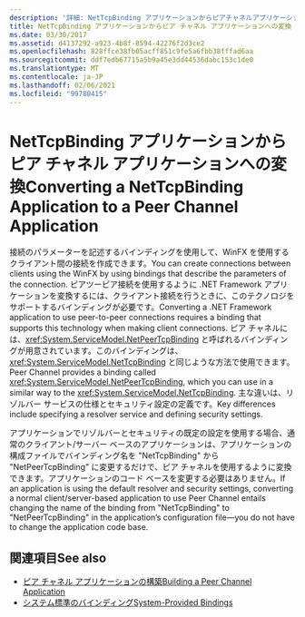 ```yaml
---
description: '詳細: NetTcpBinding アプリケーションからピアチャネルアプリケーションへの変換'
title: NetTcpBinding アプリケーションからピア チャネル アプリケーションへの変換
ms.date: 03/30/2017
ms.assetid: d4137292-a923-4b8f-8594-42276f2d3ce2
ms.openlocfilehash: 828ffce38fb05acff851c9fe5a6fbb38fffad6aa
ms.sourcegitcommit: ddf7edb67715a5b9a45e3dd44536dabc153c1de0
ms.translationtype: MT
ms.contentlocale: ja-JP
ms.lasthandoff: 02/06/2021
ms.locfileid: "99780415"
---
```

# <a name="converting-a-nettcpbinding-application-to-a-peer-channel-application"></a><span data-ttu-id="be7e2-103">NetTcpBinding アプリケーションからピア チャネル アプリケーションへの変換</span><span class="sxs-lookup"><span data-stu-id="be7e2-103">Converting a NetTcpBinding Application to a Peer Channel Application</span></span>

<span data-ttu-id="be7e2-104">接続のパラメーターを記述するバインディングを使用して、WinFX を使用するクライアント間の接続を作成できます。</span><span class="sxs-lookup"><span data-stu-id="be7e2-104">You can create connections between clients using the WinFX by using bindings that describe the parameters of the connection.</span></span> <span data-ttu-id="be7e2-105">ピアツーピア接続を使用するように .NET Framework アプリケーションを変換するには、クライアント接続を行うときに、このテクノロジをサポートするバインディングが必要です。</span><span class="sxs-lookup"><span data-stu-id="be7e2-105">Converting a .NET Framework application to use peer-to-peer connections requires a binding that supports this technology when making client connections.</span></span> <span data-ttu-id="be7e2-106">ピア チャネルには、<xref:System.ServiceModel.NetPeerTcpBinding> と呼ばれるバインディングが用意されています。このバインディングは、<xref:System.ServiceModel.NetTcpBinding> と同じような方法で使用できます。</span><span class="sxs-lookup"><span data-stu-id="be7e2-106">Peer Channel provides a binding called <xref:System.ServiceModel.NetPeerTcpBinding>, which you can use in a similar way to the <xref:System.ServiceModel.NetTcpBinding>.</span></span> <span data-ttu-id="be7e2-107">主な違いは、リゾルバー サービスの仕様とセキュリティ設定の定義です。</span><span class="sxs-lookup"><span data-stu-id="be7e2-107">Key differences include specifying a resolver service and defining security settings.</span></span>  
  
 <span data-ttu-id="be7e2-108">アプリケーションでリゾルバーとセキュリティの既定の設定を使用する場合、通常のクライアント/サーバー ベースのアプリケーションは、アプリケーションの構成ファイルでバインディング名を "NetTcpBinding" から "NetPeerTcpBinding" に変更するだけで、ピア チャネルを使用するように変換できます。アプリケーションのコード ベースを変更する必要はありません。</span><span class="sxs-lookup"><span data-stu-id="be7e2-108">If an application is using the default resolver and security settings, converting a normal client/server-based application to use Peer Channel entails changing the name of the binding from "NetTcpBinding" to "NetPeerTcpBinding" in the application’s configuration file—you do not have to change the application code base.</span></span>  
  
## <a name="see-also"></a><span data-ttu-id="be7e2-109">関連項目</span><span class="sxs-lookup"><span data-stu-id="be7e2-109">See also</span></span>

- [<span data-ttu-id="be7e2-110">ピア チャネル アプリケーションの構築</span><span class="sxs-lookup"><span data-stu-id="be7e2-110">Building a Peer Channel Application</span></span>](building-a-peer-channel-application.md)
- [<span data-ttu-id="be7e2-111">システム標準のバインディング</span><span class="sxs-lookup"><span data-stu-id="be7e2-111">System-Provided Bindings</span></span>](../system-provided-bindings.md)
